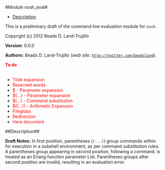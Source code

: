 

#Module nosh_eval#
* [Description](#description)


This is a preliminary draft of the command line evaluation module for `nosh`.



Copyright (c) 2012 Beads D. Land-Trujillo

__Version:__ 0.0.0

__Authors:__ Beads D. Land-Trujillo (_web site:_ [`http://twitter.com/beadsland`](http://twitter.com/beadsland)).

__<font color="red">To do</font>__
<br></br>
* <font color="red"> Tilde expansion</font>
* <font color="red"> Reserved words</font>
* <font color="red"> $ - Parameter expansion</font>
* <font color="red"> ${...} - Parameter expansion</font>
* <font color="red"> $(...) - Command substitution</font>
* <font color="red"> $((...)) - Arithmetic Expansion</font>
* <font color="red"> Fileglobs</font>
* <font color="red"> Redirection</font>
* <font color="red"> Here document</font>
<a name="description"></a>

##Description##
 

__Draft Notes:__ In first position, parentheses (`(...)`) group commands within for
execution in a subshell environment, as per command substitution rules.
A parentheses group appearing in second position, following a command, is
treated as an Erlang function parameter List.  Parentheses groups
after second position are invalid, resulting in an evaluation error.